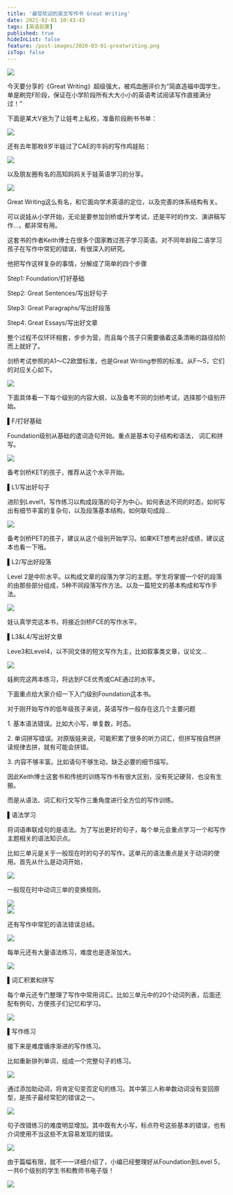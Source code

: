 ```yaml
---
title: '最受欢迎的英文写作书 Great Writing'
date: 2021-02-01 10:43:43
tags: [英语启蒙]
published: true
hideInList: false
feature: /post-images/2020-03-01-greatwriting.png
isTop: false
---
```

<img src="/images/33280-1c0c22488c57fc7d.png" width="null" height="null" style="width:auto;height:auto;" /><br />
<p>
	今天要分享的《Great Writing》超级强大，被鸡血圈评价为“简直造福中国学生，单是刷完F阶段，保证在小学阶段所有大大小小的英语考试阅读写作直接满分过！”
</p>
<p>
	下面是某大V爸为了让娃考上私校，准备阶段刷书书单：
</p>
<div>
	<img src="/images/33280-9ee7e3bba24d1c35.png" width="null" height="null" style="width:auto;height:auto;" /><br />
	<div>
	</div>
</div>
<p>
	还有去年那枚8岁半娃过了CAE的牛妈的写作鸡娃贴：
</p>
<div>
	<img src="/images/33280-8d3fe2c761a6dfc6.png" width="null" height="null" style="width:auto;height:auto;" /><br />
	<div>
	</div>
</div>
<p>
	以及朋友圈有名的高知妈妈关于娃英语学习的分享。
</p>
<div>
	<img src="/images/33280-76b90160686befe4.png" width="null" height="null" style="width:auto;height:auto;" /><br />
	<div>
	</div>
</div>
<p>
	Great Writing这么有名，和它面向学术英语的定位，以及完善的体系结构有关。
</p>
<p>
	可以说娃从小学开始，无论是要参加剑桥或升学考试，还是平时的作文、演讲稿写作...，都非常有用。
</p>
<p>
	这套书的作者Keith博士在很多个国家教过孩子学习英语。对不同年龄段二语学习孩子在写作中常犯的错误，有很深入的研究。
</p>
<p>
	他把写作这样复杂的事情，分解成了简单的四个步骤
</p>
<p>
	Step1:&nbsp;Foundation/打好基础
</p>
<p>
	Step2: Great Sentences/写出好句子
</p>
<p>
	Step3: Great Paragraphs/写出好段落
</p>
<p>
	Step4: Great&nbsp;Essays/写出好文章
</p>
<p>
	整个过程不仅环环相套，步步为营，而且每个孩子只需要循着这条清晰的路径拾阶而上就好了。
</p>
<p>
	剑桥考试参照的A1～C2欧盟标准，也是Great Writing参照的标准。从F～5，它们的对应关心如下。
</p>
<div>
	<img src="/images/33280-ec6c3b56db4796f0.png" width="null" height="null" style="width:auto;height:auto;" /><br />
	<div>
	</div>
</div>
<p>
	下面具体看一下每个级别的内容大纲，以及备考不同的剑桥考试，选择那个级别开始。
</p>
<p>
	▌F/打好基础
</p>
<p>
	Foundation级别从基础的遣词造句开始。重点是基本句子结构和语法， 词汇和拼写。
</p>
<div>
	<img src="/images/33280-a95e2a3517d758b7.png" width="null" height="null" style="width:auto;height:auto;" /><br />
	<div>
	</div>
</div>
<p>
	备考剑桥KET的孩子，推荐从这个水平开始。
</p>
<p>
	▌L1/写出好句子
</p>
<p>
	进阶到Level1，写作练习以构成段落的句子为中心。如何表达不同的时态，如何写出有细节丰富的复杂句，以及段落基本结构，如何联句成段...
</p>
<div>
	<img src="/images/33280-71625de223a4213d.png" width="null" height="null" style="width:auto;height:auto;" /><br />
	<div>
	</div>
</div>
<p>
	备考剑桥PET的孩子，建议从这个级别开始学习。如果KET想考出好成绩，建议这本也看一下哦。
</p>
<p>
	▌L2/写出好段落
</p>
<p>
	Level 2是中阶水平。以构成文章的段落为学习的主题。学生将掌握一个好的段落的由那些部分组成，5种不同段落写作方法。以及一篇短文的基本构成和写作手法。
</p>
<div>
	<img src="/images/33280-2c411725e5159a76.png" width="null" height="null" style="width:auto;height:auto;" /><br />
	<div>
	</div>
</div>
<p>
	娃认真学完这本书，将接近剑桥FCE的写作水平。
</p>
<p>
	▌L3&amp;L4/写出好文章
</p>
<p>
	Leve3和Level4，以不同文体的短文写作为主，比如叙事类文章，议论文...&nbsp;&nbsp;
</p>
<div>
	<img src="/images/33280-c50560b5d7452f72.png" width="null" height="null" style="width:auto;height:auto;" /><br />
	<div>
	</div>
</div>
<p>
	娃刷完这两本练习，将达到FCE优秀或CAE通过的水平。
</p>
<p>
	下面重点给大家介绍一下入门级别Foundation这本书。
</p>
<p>
	对于刚开始写作的低年级孩子来说，英语写作一般存在这几个主要问题
</p>
<p>
	1. 基本语法错误。比如大小写，单复数，时态。
</p>
<p>
	2. 单词拼写错误。对原版娃来说，可能积累了很多的听力词汇，但拼写按自然拼读规律去拼，就有可能会拼错。
</p>
<p>
	3. 内容不够丰富。比如语句不够生动，缺乏必要的细节描写。
</p>
<p>
	因此Keith博士这套书和传统的训练写作书有很大区别，没有死记硬背、也没有生搬。
</p>
<p>
	而是从语法、词汇和行文写作三重角度进行全方位的写作训练。
</p>
<p>
	▌语法学习
</p>
<p>
	将词语串联成句的是语法。为了写出更好的句子，每个单元会重点学习一个和写作主题相关的语法知识点。
</p>
<p>
	比如三单元是关于一般现在时的句子的写作。这单元的语法重点是关于动词的使用。首先从什么是动词开始，
</p>
<div>
	<img src="/images/33280-59cb006021460537.png" width="null" height="null" style="width:auto;height:auto;" /><br />
	<div>
	</div>
</div>
<p>
	一般现在时中动词三单的变换规则。
</p>
<div>
	<img src="/images/33280-d3cfb52bb176ccb9.png" width="null" height="null" style="width:auto;height:auto;" /><br />
	<div>
	</div>
</div>
<div>
	<img src="/images/33280-aa1616c79d22c5c8.png" width="null" height="null" style="width:auto;height:auto;" /><br />
	<div>
	</div>
</div>
<p>
	还有写作中常犯的语法错误总结。
</p>
<div>
	<img src="/images/33280-f2a18693bbd1739c.png" width="null" height="null" style="width:auto;height:auto;" /><br />
	<div>
	</div>
</div>
<p>
	每单元还有大量语法练习，难度也是逐渐加大。
</p>
<div>
	<img src="/images/33280-30a9c6254af8fc09.png" width="null" height="null" style="width:auto;height:auto;" /><br />
	<div>
	</div>
</div>
<p>
	▌词汇积累和拼写
</p>
<p>
	每个单元还专门整理了写作中常用词汇。比如三单元中的20个动词列表，后面还配有例句，方便孩子们记忆和学习。
</p>
<div>
	<img src="/images/33280-7f3d034d06884216.png" width="null" height="null" style="width:auto;height:auto;" /><br />
	<div>
	</div>
</div>
<p>
	▌写作练习
</p>
<p>
	接下来是难度循序渐进的写作练习。
</p>
<p>
	比如重新排列单词，组成一个完整句子的练习。
</p>
<div>
	<img src="/images/33280-8938a278ed02243a.png" width="null" height="null" style="width:auto;height:auto;" /><br />
	<div>
	</div>
</div>
<p>
	通过添加助动词，将肯定句变否定句的练习。其中第三人称单数动词没有变回原型，是孩子最经常犯的错误之一。
</p>
<div>
	<img src="/images/33280-495c1f55636a1ed0.png" width="null" height="null" style="width:auto;height:auto;" /><br />
	<div>
	</div>
</div>
<p>
	句子改错练习的难度明显增加。其中既有大小写，标点符号这些基本的错误，也有介词使用不当这些不太容易发现的错误。
</p>
<div>
	<img src="/images/33280-c4c49939d28e588d.png" width="null" height="null" style="width:auto;height:auto;" /><br />
	<div>
	</div>
</div>
<p>
	由于篇幅有限，就不一一详细介绍了，小编已经整理好从Foundation到Level 5，一共6个级别的学生书和教师书电子版！
</p>
<div>
	<img src="/images/33280-43ae8e8b76bd5cbf.png" width="null" height="null" style="width:auto;height:auto;" /><br />
	<div>
	</div>
</div>
